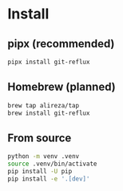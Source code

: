 # Install

## pipx (recommended)

```bash
pipx install git-reflux
```

## Homebrew (planned)

```bash
brew tap alireza/tap
brew install git-reflux
```

## From source

```bash
python -m venv .venv
source .venv/bin/activate
pip install -U pip
pip install -e '.[dev]'
```

